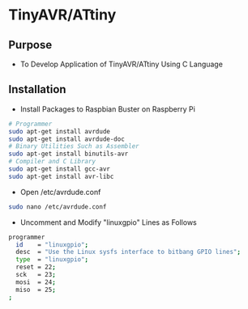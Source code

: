 # TinyAVR/ATtiny

## Purpose

* To Develop Application of TinyAVR/ATtiny Using C Language

## Installation

* Install Packages to Raspbian Buster on Raspberry Pi

```bash
# Programmer
sudo apt-get install avrdude
sudo apt-get install avrdude-doc
# Binary Utilities Such as Assembler
sudo apt-get install binutils-avr
# Compiler and C Library
sudo apt-get install gcc-avr
sudo apt-get install avr-libc
```

* Open /etc/avrdude.conf

```bash
sudo nano /etc/avrdude.conf
```

* Uncomment and Modify "linuxgpio" Lines as Follows

```bash
programmer
  id    = "linuxgpio";
  desc  = "Use the Linux sysfs interface to bitbang GPIO lines";
  type  = "linuxgpio";
  reset = 22;
  sck   = 23;
  mosi  = 24;
  miso  = 25;
;
```
